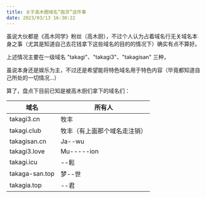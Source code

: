 ```yaml
---
title: 关于高木圈域名“囤货”这件事
date: 2023/03/13 16:30:22
---
```

虽说大伙都是《高木同学》粉丝（高木厨），不过个人认为占着域名行无关域名本身之事（尤其是知道自己去花钱拿下这些域名的目的的情况下）确实有点不算好。

上述情况主要在一级域名 "takagi"、"takagi3"、"takagisan" 三种，

虽说本身还是娱乐为主，不过还是希望能将特色域名用于特色内容（毕竟都知道自己所处的一切情况...）

算了，盘点下目前已知是被高木厨们拿下的域名们：

| 域名           | 所有人                       |
| -------------- | ---------------------------- |
| takagi3.cn     | 牧丰                         |
| takagi.club    | 牧丰（有上面那个域名走注销） |
| takagisan.cn   | Ja--wu                       |
| takagi3.love   | Mu-----ion                  |
| takagi.icu     | --鬆                         |
| takaga-san.top | 梦--世                       |
| takagia.top | --君                       |
